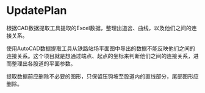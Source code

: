 UpdatePlan
==========

根据CAD数据提取工具提取的Excel数据，整理出道岔、曲线，以及他们之间的连接关系。

使用AutoCAD数据提取工具从铁路站场平面图中导出的数据不能反映他们之间的连接关系。这个项目就是想通过端点、起点的坐标来判断他们之间的连接关系，进而整理出各股道的平面参数。

提取数据前应删除不必要的图形，只保留压钩坡至股道内的直线部分，尾部图形应删除。
